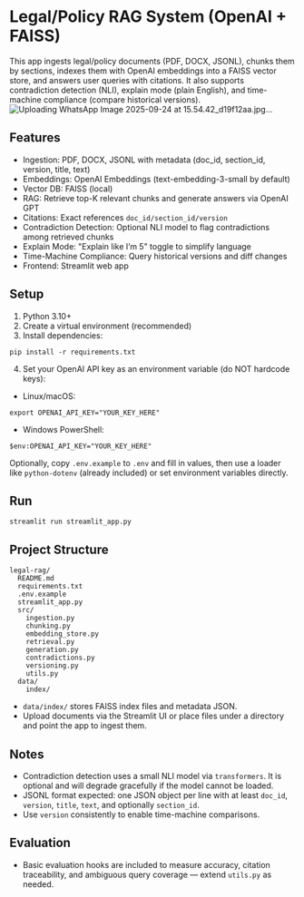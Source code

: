 # Legal/Policy RAG System (OpenAI + FAISS)

This app ingests legal/policy documents (PDF, DOCX, JSONL), chunks them by sections, indexes them with OpenAI embeddings into a FAISS vector store, and answers user queries with citations. It also supports contradiction detection (NLI), explain mode (plain English), and time-machine compliance (compare historical versions).
![Uploading WhatsApp Image 2025-09-24 at 15.54.42_d19f12aa.jpg…]()

## Features
- Ingestion: PDF, DOCX, JSONL with metadata (doc_id, section_id, version, title, text)
- Embeddings: OpenAI Embeddings (text-embedding-3-small by default)
- Vector DB: FAISS (local)
- RAG: Retrieve top-K relevant chunks and generate answers via OpenAI GPT
- Citations: Exact references `doc_id/section_id/version`
- Contradiction Detection: Optional NLI model to flag contradictions among retrieved chunks
- Explain Mode: "Explain like I’m 5" toggle to simplify language
- Time-Machine Compliance: Query historical versions and diff changes
- Frontend: Streamlit web app

## Setup
1) Python 3.10+
2) Create a virtual environment (recommended)
3) Install dependencies:
```
pip install -r requirements.txt
```
4) Set your OpenAI API key as an environment variable (do NOT hardcode keys):
- Linux/macOS:
```
export OPENAI_API_KEY="YOUR_KEY_HERE"
```
- Windows PowerShell:
```
$env:OPENAI_API_KEY="YOUR_KEY_HERE"
```

Optionally, copy `.env.example` to `.env` and fill in values, then use a loader like `python-dotenv` (already included) or set environment variables directly.

## Run
```
streamlit run streamlit_app.py
```

## Project Structure
```
legal-rag/
  README.md
  requirements.txt
  .env.example
  streamlit_app.py
  src/
    ingestion.py
    chunking.py
    embedding_store.py
    retrieval.py
    generation.py
    contradictions.py
    versioning.py
    utils.py
  data/
    index/
```

- `data/index/` stores FAISS index files and metadata JSON.
- Upload documents via the Streamlit UI or place files under a directory and point the app to ingest them.

## Notes
- Contradiction detection uses a small NLI model via `transformers`. It is optional and will degrade gracefully if the model cannot be loaded.
- JSONL format expected: one JSON object per line with at least `doc_id`, `version`, `title`, `text`, and optionally `section_id`.
- Use `version` consistently to enable time-machine comparisons.

## Evaluation
- Basic evaluation hooks are included to measure accuracy, citation traceability, and ambiguous query coverage — extend `utils.py` as needed.
